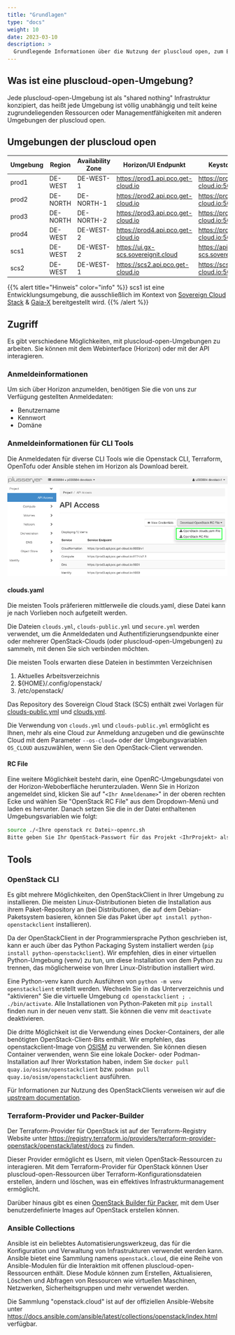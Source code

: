 ```yaml
---
title: "Grundlagen"
type: "docs"
weight: 10
date: 2023-03-10
description: >
  Grundlegende Informationen über die Nutzung der pluscloud open, zum Beispiel: Umgebungen, Api/UI Endpunkte, Anmeldung
---
```


## Was ist eine pluscloud-open-Umgebung?

Jede pluscloud-open-Umgebung ist als "shared nothing" Infrastruktur konzipiert, das heißt jede Umgebung ist völlig unabhängig und teilt keine zugrundeliegenden Ressourcen oder Managementfähigkeiten mit anderen Umgebungen der pluscloud open.

## Umgebungen der pluscloud open

| Umgebung | Region   | Availability Zone | Horizon/UI Endpunkt                   | Keystone Endpunkt                           |
|----------|----------|-------------------|---------------------------------------|---------------------------------------------|
| prod1    | DE-WEST  | DE-WEST-1         | <https://prod1.api.pco.get-cloud.io>  | <https://prod1.api.pco.get-cloud.io:5000>   |
| prod2    | DE-NORTH | DE-NORTH-1        | <https://prod2.api.pco.get-cloud.io>  | <https://prod2.api.pco.get-cloud.io:5000>   |
| prod3    | DE-NORTH | DE-NORTH-2        | <https://prod3.api.pco.get-cloud.io>  | <https://prod3.api.pco.get-cloud.io:5000>   |
| prod4    | DE-WEST  | DE-WEST-2         | <https://prod4.api.pco.get-cloud.io>  | <https://prod4.api.pco.get-cloud.io:5000>   |
| scs1     | DE-WEST  | DE-WEST-2         | <https://ui.gx-scs.sovereignit.cloud> | <https://api.gx-scs.sovereignit.cloud:5000> |
| scs2     | DE-WEST  | DE-WEST-1         | <https://scs2.api.pco.get-cloud.io>   | <https://scs2.api.pco.get-cloud.io:5000>    |

{{% alert title="Hinweis" color="info" %}}
scs1 ist eine Entwicklungsumgebung, die ausschließlich im Kontext von [Sovereign Cloud Stack](https://scs.community) & [Gaia-X](https://gaia-x.eu) bereitgestellt wird.
{{% /alert %}}

## Zugriff

Es gibt verschiedene Möglichkeiten, mit pluscloud-open-Umgebungen zu arbeiten. Sie können mit dem Webinterface (Horizon) oder mit der API interagieren.

### Anmeldeinformationen

Um sich über Horizon anzumelden, benötigen Sie die von uns zur Verfügung gestellten Anmeldedaten:

* Benutzername
* Kennwort
* Domäne

### Anmeldeinformationen für CLI Tools

Die Anmeldedaten für diverse CLI Tools wie die Openstack CLI, Terraform, OpenTofu oder Ansible stehen im Horizon als Download bereit.

![Download Credential Files](./download_credentials.png)

#### clouds.yaml

Die meisten Tools präferieren mittlerweile die clouds.yaml, diese Datei kann je nach Vorlieben noch aufgeteilt werden.

Die Dateien `clouds.yml`, `clouds-public.yml` und `secure.yml` werden verwendet, um die Anmeldedaten und Authentifizierungsendpunkte einer oder mehrerer OpenStack-Clouds (oder pluscloud-open-Umgebungen) zu sammeln, mit denen Sie sich verbinden möchten.

Die meisten Tools erwarten diese Dateien in bestimmten Verzeichnisen

1. Aktuelles Arbeitsverzeichnis
2. ${HOME}/.config/openstack/
3. /etc/openstack/

Das Repository des Sovereign Cloud Stack (SCS) enthält zwei Vorlagen für [clouds-public.yml](https://github.com/SovereignCloudStack/docs/blob/main/community/cloud-resources/clouds-public.yaml) und [clouds.yml](https://github.com/SovereignCloudStack/docs/blob/main/community/cloud-resources/clouds.yaml.sample).

Die Verwendung von `clouds.yml` und `clouds-public.yml` ermöglicht es Ihnen, mehr als eine Cloud zur Anmeldung anzugeben und die gewünschte Cloud mit dem Parameter `--os-cloud=` oder der Umgebungsvariablen `OS_CLOUD` auszuwählen, wenn Sie den OpenStack-Client verwenden.

#### RC File

Eine weitere Möglichkeit besteht darin, eine OpenRC-Umgebungsdatei von der Horizon-Weboberfläche herunterzuladen. Wenn Sie in Horizon angemeldet sind, klicken Sie auf "`<Ihr Anmeldename>`" in der oberen rechten Ecke und wählen Sie "OpenStack RC File" aus dem Dropdown-Menü und laden es herunter.
Danach setzen Sie die in der Datei enthaltenen Umgebungsvariablen wie folgt:

```bash
source ./<Ihre openstack rc Datei>-openrc.sh
Bitte geben Sie Ihr OpenStack-Passwort für das Projekt <IhrProjekt> als Benutzer <Ihr Anmeldename> ein
```

## Tools

### OpenStack CLI

Es gibt mehrere Möglichkeiten, den OpenStackClient in Ihrer Umgebung zu installieren. Die meisten Linux-Distributionen bieten die Installation aus ihrem Paket-Repository an (bei Distributionen, die auf dem Debian-Paketsystem basieren, können Sie das Paket über `apt install python-openstackclient` installieren).

Da der OpenStackClient in der Programmiersprache Python geschrieben ist, kann er auch über das Python Packaging System installiert werden (`pip install python-openstackclient`). Wir empfehlen, dies in einer virtuellen Python-Umgebung (venv) zu tun, um diese Installation von dem Python zu trennen, das möglicherweise von Ihrer Linux-Distribution installiert wird.

Eine Python-venv kann durch Ausführen von `python -m venv openstackclient` erstellt werden. Wechseln Sie in das Unterverzeichnis und "aktivieren" Sie die virtuelle Umgebung `cd openstackclient ; . ./bin/activate`. Alle Installationen von Python-Paketen mit `pip install` finden nun in der neuen venv statt. Sie können die venv mit `deactivate` deaktivieren.

Die dritte Möglichkeit ist die Verwendung eines Docker-Containers, der alle benötigten OpenStack-Client-Bits enthält. Wir empfehlen, das openstackclient-Image von [OSISM](https://osism.tech/de) zu verwenden. Sie können diesen Container verwenden, wenn Sie eine lokale Docker- oder Podman-Installation auf Ihrer Workstation haben, indem Sie `docker pull quay.io/osism/openstackclient` bzw. `podman pull quay.io/osism/openstackclient` ausführen.

Für Informationen zur Nutzung des OpenStackClients verweisen wir auf die [upstream documentation](https://docs.openstack.org/python-openstackclient/latest/index.html).

### Terraform-Provider und Packer-Builder

Der Terraform-Provider für OpenStack ist auf der Terraform-Registry Website unter <https://registry.terraform.io/providers/terraform-provider-openstack/openstack/latest/docs> zu finden.

Dieser Provider ermöglicht es Usern, mit vielen OpenStack-Ressourcen zu interagieren. Mit dem Terraform-Provider für OpenStack können User pluscloud-open-Ressourcen über Terraform-Konfigurationsdateien erstellen, ändern und löschen, was ein effektives Infrastrukturmanagement ermöglicht.

Darüber hinaus gibt es einen [OpenStack Builder für Packer](https://developer.hashicorp.com/packer/plugins/builders/openstack), mit dem User benutzerdefinierte Images auf OpenStack erstellen können.

### Ansible Collections

Ansible ist ein beliebtes Automatisierungswerkzeug, das für die Konfiguration und Verwaltung von Infrastrukturen verwendet werden kann. Ansible bietet eine Sammlung namens `openstack.cloud`, die eine Reihe von Ansible-Modulen für die Interaktion mit offenen pluscloud-open-Ressourcen enthält. Diese Module können zum Erstellen, Aktualisieren, Löschen und Abfragen von Ressourcen wie virtuellen Maschinen, Netzwerken, Sicherheitsgruppen und mehr verwendet werden.

Die Sammlung "openstack.cloud" ist auf der offiziellen Ansible-Website unter <https://docs.ansible.com/ansible/latest/collections/openstack/index.html> verfügbar.
